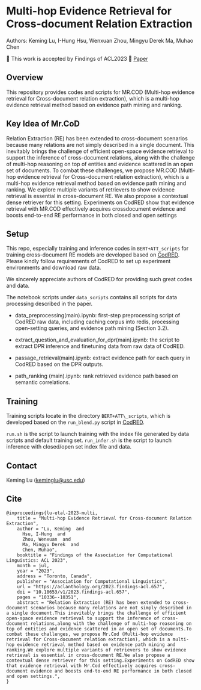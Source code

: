 # Multi-hop Evidence Retrieval for Cross-document Relation Extraction

Authors: Keming Lu, I-Hung Hsu, Wenxuan Zhou, Mingyu Derek Ma, Muhao Chen

:tada: This work is accepted by Findings of ACL2023 :tada: [Paper](https://aclanthology.org/2023.findings-acl.657.pdf)

## Overview

This repository provides codes and scripts for MR.COD (Multi-hop evidence retrieval for Cross-document relation extraction), which is a multi-hop evidence retrieval method based on evidence path mining and ranking.

## Key Idea of Mr.CoD

Relation Extraction (RE) has been extended to cross-document scenarios because many relations are not simply described in a single document. This inevitably brings the challenge of efficient open-space evidence retrieval to support the inference of cross-document relations, along with the challenge of multi-hop reasoning on top of entities and evidence scattered in an open set of documents. To combat these challenges, we propose MR.COD (Multi-hop evidence retrieval for Cross-document relation extraction), which is a multi-hop evidence retrieval method based on evidence path mining and ranking. We explore multiple variants of retrievers to show evidence retrieval is essential in cross-document RE. We also propose a contextual dense retriever for this setting. Experiments on CodRED show that evidence retrieval with MR.COD effectively acquires crossdocument evidence and boosts end-to-end RE performance in both closed and open settings

## Setup

This repo, especially training and inference codes in `BERT+ATT_scripts` for training cross-document RE models are developed based on [CodRED](https://github.com/thunlp/CodRED). Please kindly follow requirements of CodRED to set up experiment environments and download raw data.

We sincerely appreciate authors of CodRED for providing such great codes and data.

The notebook scripts under `data_scripts` contains all scripts for data processing described in the paper.

- data\_preprocessing(main).ipynb: first-step preprocessing script of CodRED raw data, including caching corpus into redis, processing open-setting queries, and evidence path mining (Section 3.2).

- extract\_question\_and\_evaluation\_for\_dpr(main).ipynb: the script to extract DPR inference and finetuning data from raw data of CodRED.

- passage\_retrieval(main).ipynb: extract evidence path for each query in CodRED based on the DPR outputs.

- path\_ranking (main).ipynb: rank retrieved evidence path based on semantic correlations.

## Training

Training scripts locate in the directory `BERT+ATT\_scripts`, which is developed based on the `run_blend.py` script in [CodRED](https://github.com/thunlp/CodRE).

`run.sh` is the script to launch training with the index file generated by data scripts and default training set.
`run_infer.sh` is the script to launch inference with closed/open set index file and data.

## Contact

Keming Lu (keminglu@usc.edu)

## Cite

```
@inproceedings{lu-etal-2023-multi,
    title = "Multi-hop Evidence Retrieval for Cross-document Relation Extraction",
    author = "Lu, Keming  and
      Hsu, I-Hung  and
      Zhou, Wenxuan  and
      Ma, Mingyu Derek  and
      Chen, Muhao",
    booktitle = "Findings of the Association for Computational Linguistics: ACL 2023",
    month = jul,
    year = "2023",
    address = "Toronto, Canada",
    publisher = "Association for Computational Linguistics",
    url = "https://aclanthology.org/2023.findings-acl.657",
    doi = "10.18653/v1/2023.findings-acl.657",
    pages = "10336--10351",
    abstract = "Relation Extraction (RE) has been extended to cross-document scenarios because many relations are not simply described in a single document.This inevitably brings the challenge of efficient open-space evidence retrieval to support the inference of cross-document relations,along with the challenge of multi-hop reasoning on top of entities and evidence scattered in an open set of documents.To combat these challenges, we propose Mr.Cod (Multi-hop evidence retrieval for Cross-document relation extraction), which is a multi-hop evidence retrieval method based on evidence path mining and ranking.We explore multiple variants of retrievers to show evidence retrieval is essential in cross-document RE.We also propose a contextual dense retriever for this setting.Experiments on CodRED show that evidence retrieval with Mr.Cod effectively acquires cross-document evidence and boosts end-to-end RE performance in both closed and open settings.",
}
```
